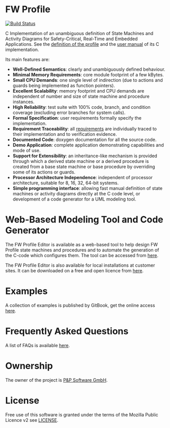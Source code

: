 # FW Profile
[![Build Status](https://travis-ci.org/pnp-software/fwprofile.svg?branch=master)](https://travis-ci.org/pnp-software/fwprofile)

C Implementation of an unambiguous definition of State Machines and Activity Diagrams for Safety-Critical, Real-Time and Embedded Applications. See the [definition of the profile](/doc/fwprofile/FWProfile.pdf) and the [user manual](/doc/um/UserManual.pdf) of its C implementation.

Its main features are:

* **Well-Defined Semantics**: clearly and unambiguously defined behaviour.
* **Minimal Memory Requirements**: core module footprint of a few kBytes.
* **Small CPU Demands**: one single level of indirection (due to actions and guards being implemented as function pointers).
* **Excellent Scalability**: memory footprint and CPU demands are independent of number and size of state machine and procedure instances.
* **High Reliability**: test suite with 100% code, branch, and condition coverage (excluding error branches for system calls).
* **Formal Specification**: user requirements formally specify the implementation.
* **Requirement Traceability**: all [requirements](/doc/req/UserRequirements.pdf) are individually traced to their implementation and to verification evidence.
* **Documented Code**: doxygen documentation for all the source code.
* **Demo Application**: complete application demonstrating capabilities and mode of use.
* **Support for Extensibility**: an inheritance-like mechanism is provided through which a derived state machine or a derived procedure is created from a base state machine or base procedure by overriding some of its actions or guards.
* **Processor Architecture Independence**: independent of processor architecture, suitable for 8, 16, 32, 64-bit systems.
* **Simple programming interface**: allowing fast manual definition of state machines or activity diagrams directly at the C code level, or development of a code generator for a UML modeling tool.

# Web-Based Modeling Tool and Code Generator
The FW Profile Editor is available as a web-based tool to help design FW Profile state machines and procedures and to automate the generation of the C-code which configures them. The tool can be accessed from [here](http://pnp-software.com/fwprofile/editor/).

The FW Profile Editor is also available for local installations at customer sites. It can be downloaded on a free and open licence from [here](https://github.com/pnp-software/fwprofile-editor-pub).

# Examples
A collection of examples is published by GitBook, get the online access [here](https://www.gitbook.com/book/cechticky/fw-profile-examples/details).

# Frequently Asked Questions
A list of FAQs is available [here](/doc/faq/FAQ.pdf).

# Ownership
The owner of the project is [P&P Software GmbH](https://pnp-software.com/).

# License
Free use of this software is granted under the terms of the Mozilla Public Licence v2 see [LICENSE](LICENSE).
